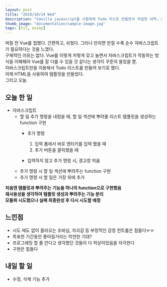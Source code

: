 ```yaml
---
layout: post
title: "2018/10/24 Wed"
description: "Vanilla javascript를 사용하여 Todo 리스트 만들면서 작업한 내역, 느낀점"
thumb_image: "documentation/sample-image.jpg"
tags: [til, essay]
---
```

며칠 전 Vue를 접했다. 간편하고, 쉬웠다. 그러나 만지면 만질 수록 순수 자바스크립트가 필요하다는 것을 느꼈다.  
구체적인 이유는 없다. Vue를 이렇게 저렇게 갖고 놀면서 자바스크립트가 작동하는 방식을 이해해야 Vue를 잘 다룰 수 있을 것 같다는 생각이 꾸준히 들었을 뿐.  
자바스크립트만을 이용해서 Todo 리스트를 만들어 보기로 했다.  
어제 HTML을 사용하여 템플릿을 만들었다.  
그리고 오늘.

## 오늘 한 일
- 자바스크립트
    - 할 일 추가 명령을 내렸을 때, 할 일 섹션에 뿌려줄 리스트 템플릿을 생성하는 function 구현
        - 추가 명령
            1. 입력 폼에서 바로 엔터키를 입력 했을 때
            2. 추가 버튼을 클릭했을 때  

        - 입력하지 않고 추가 명령 시, 경고창 띄움
    - 추가 명령 시 할 일 섹션에 뿌려주는 function 구현
    - 추가 명령 시 할 일은 가장 위에 추가  

**처음엔 템플릿과 뿌려주는 기능을 하나의 function으로 구현했음**  
**재사용성을 생각하여 템플릿 생성과 뿌려주는 기능 분리**  
**모듈화 시도했으나 실패 최종완성 후 다시 시도할 예정**

## 느낀점
- 시도 때도 없이 올라오는 조바심, 자괴감 등 부정적인 감정 컨트롤은 힘들다ㅠㅠ
- 목표한 기간동안 좋아질거라는 막연한 기대?
- 프로그래밍 할 줄 안다고 생각했던 것들이 다 허상이었음을 자각한다
- 구현은 힘들다

## 내일 할 일
- 수정, 삭제 기능 추가  